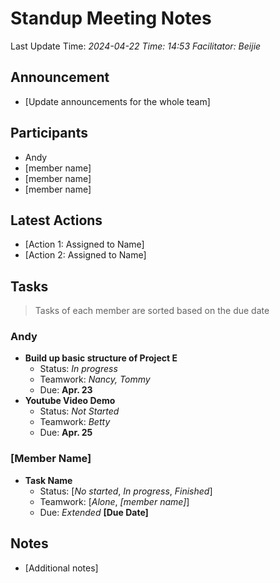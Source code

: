 # Standup Meeting Notes
Last Update Time: *2024-04-22*
*Time: 14:53*
*Facilitator: Beijie*

## Announcement
- [Update announcements for the whole team]

## Participants
- Andy
- [member name]
- [member name]
- [member name]

## Latest Actions
- [Action 1: Assigned to Name]
- [Action 2: Assigned to Name]

## Tasks
> Tasks of each member are sorted based on the due date

### Andy
- **Build up basic structure of Project E**
  - Status: _In progress_
  - Teamwork: _Nancy, Tommy_
  - Due: **Apr. 23**
- **Youtube Video Demo**
  - Status: _Not Started_
  - Teamwork: _Betty_
  - Due: **Apr. 25**

### [Member Name]
- **Task Name**
  - Status: [_No started_, _In progress_, _Finished_]
  - Teamwork: [_Alone_, _[member name]_]
  - Due: _Extended_ **[Due Date]**

 
## Notes
- [Additional notes]
